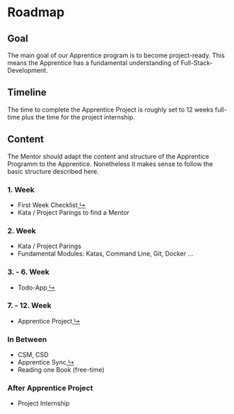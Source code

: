 # Roadmap

## Goal

The main goal of our Apprentice program is to become project-ready. This means the Apprentice has a fundamental
understanding of Full-Stack-Development.

## Timeline

The time to complete the Apprentice Project is roughly set to 12 weeks full-time plus the time for the project
internship.

## Content

The Mentor should adapt the content and structure of the Apprentice Programm to the Apprentice. Nonetheless it makes
sense to follow the basic structure described here.

### **1. Week**

- First Week Checklist[ ↳](https://klosebrothers.atlassian.net/wiki/spaces/KB/pages/2310078489)
- Kata / Project Parings to find a Mentor

### **2. Week**

- Kata / Project Parings
- Fundamental Modules: Katas, Command Line, Git, Docker …

### **3. - 6. Week**

- Todo-App[ ↳](https://klosebrothers.atlassian.net/wiki/spaces/KB/pages/2328166409)

### **7. - 12. Week**

- Apprentice Project[ ↳](https://klosebrothers.atlassian.net/wiki/spaces/KB/pages/2209841153)

### **In Between**

- CSM, CSD
- Apprentice Sync[ ↳](https://klosebrothers.atlassian.net/wiki/spaces/KB/pages/2184642561)
- Reading one Book (free-time)

### **After Apprentice Project**

- Project Internship
